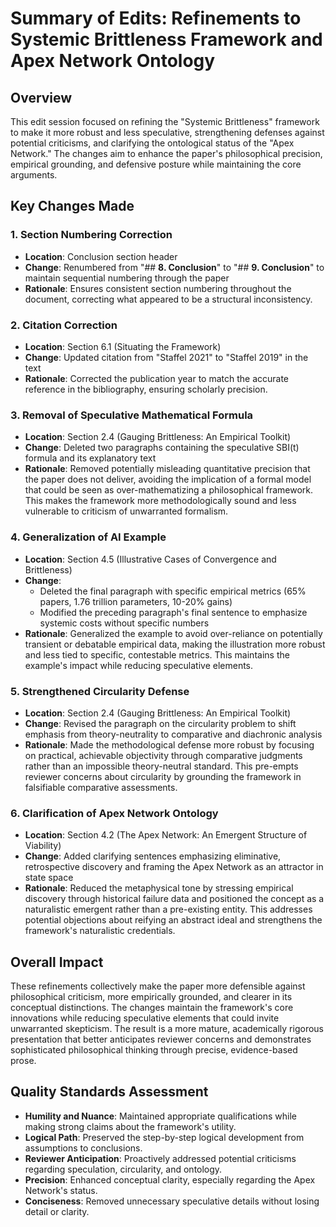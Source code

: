 # Summary of Edits: Refinements to Systemic Brittleness Framework and Apex Network Ontology

## Overview
This edit session focused on refining the "Systemic Brittleness" framework to make it more robust and less speculative, strengthening defenses against potential criticisms, and clarifying the ontological status of the "Apex Network." The changes aim to enhance the paper's philosophical precision, empirical grounding, and defensive posture while maintaining the core arguments.

## Key Changes Made

### 1. Section Numbering Correction
- **Location**: Conclusion section header
- **Change**: Renumbered from "## **8. Conclusion**" to "## **9. Conclusion**" to maintain sequential numbering through the paper
- **Rationale**: Ensures consistent section numbering throughout the document, correcting what appeared to be a structural inconsistency.

### 2. Citation Correction
- **Location**: Section 6.1 (Situating the Framework)
- **Change**: Updated citation from "Staffel 2021" to "Staffel 2019" in the text
- **Rationale**: Corrected the publication year to match the accurate reference in the bibliography, ensuring scholarly precision.

### 3. Removal of Speculative Mathematical Formula
- **Location**: Section 2.4 (Gauging Brittleness: An Empirical Toolkit)
- **Change**: Deleted two paragraphs containing the speculative SBI(t) formula and its explanatory text
- **Rationale**: Removed potentially misleading quantitative precision that the paper does not deliver, avoiding the implication of a formal model that could be seen as over-mathematizing a philosophical framework. This makes the framework more methodologically sound and less vulnerable to criticism of unwarranted formalism.

### 4. Generalization of AI Example
- **Location**: Section 4.5 (Illustrative Cases of Convergence and Brittleness)
- **Change**: 
  - Deleted the final paragraph with specific empirical metrics (65% papers, 1.76 trillion parameters, 10-20% gains)
  - Modified the preceding paragraph's final sentence to emphasize systemic costs without specific numbers
- **Rationale**: Generalized the example to avoid over-reliance on potentially transient or debatable empirical data, making the illustration more robust and less tied to specific, contestable metrics. This maintains the example's impact while reducing speculative elements.

### 5. Strengthened Circularity Defense
- **Location**: Section 2.4 (Gauging Brittleness: An Empirical Toolkit)
- **Change**: Revised the paragraph on the circularity problem to shift emphasis from theory-neutrality to comparative and diachronic analysis
- **Rationale**: Made the methodological defense more robust by focusing on practical, achievable objectivity through comparative judgments rather than an impossible theory-neutral standard. This pre-empts reviewer concerns about circularity by grounding the framework in falsifiable comparative assessments.

### 6. Clarification of Apex Network Ontology
- **Location**: Section 4.2 (The Apex Network: An Emergent Structure of Viability)
- **Change**: Added clarifying sentences emphasizing eliminative, retrospective discovery and framing the Apex Network as an attractor in state space
- **Rationale**: Reduced the metaphysical tone by stressing empirical discovery through historical failure data and positioned the concept as a naturalistic emergent rather than a pre-existing entity. This addresses potential objections about reifying an abstract ideal and strengthens the framework's naturalistic credentials.

## Overall Impact
These refinements collectively make the paper more defensible against philosophical criticism, more empirically grounded, and clearer in its conceptual distinctions. The changes maintain the framework's core innovations while reducing speculative elements that could invite unwarranted skepticism. The result is a more mature, academically rigorous presentation that better anticipates reviewer concerns and demonstrates sophisticated philosophical thinking through precise, evidence-based prose.

## Quality Standards Assessment
- **Humility and Nuance**: Maintained appropriate qualifications while making strong claims about the framework's utility.
- **Logical Path**: Preserved the step-by-step logical development from assumptions to conclusions.
- **Reviewer Anticipation**: Proactively addressed potential criticisms regarding speculation, circularity, and ontology.
- **Precision**: Enhanced conceptual clarity, especially regarding the Apex Network's status.
- **Conciseness**: Removed unnecessary speculative details without losing detail or clarity.